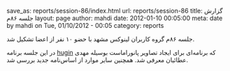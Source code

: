 save_as: reports/session-86/index.html
url: reports/session-86
title: گزارش جلسه ۸۶م
layout: page
author: mahdi
date: 2012-01-10 00:05:00
meta: date by mahdi on Tue, 01/10/2012 - 00:05
category: reports

جلسه ۸۶‌م گروه کاربران لینوکس مشهد با حضو ۱۰ نفر از اعضا تشکیل شد.


<!--more-->



در این جلسه برنامه [hugin](http://hugin.sourceforge.net/) که برنامه‌ای برای
ایجاد تصاویر پانوراماست بوسیله مهدی عطائیان معرفی شد. همچنین سایر موارد از
اساس‌نامه جدید بررسی شد.

